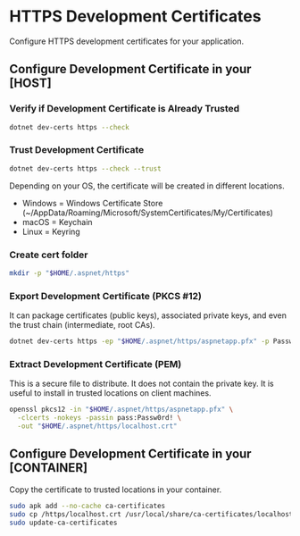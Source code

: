 # HTTPS Development Certificates
Configure HTTPS development certificates for your application.

## Configure Development Certificate in your [HOST]

### Verify if Development Certificate is Already Trusted
```bash
dotnet dev-certs https --check
```

### Trust Development Certificate
```bash
dotnet dev-certs https --check --trust
```

Depending on your OS, the certificate will be created in different locations.
- Windows = Windows Certificate Store (~/AppData/Roaming/Microsoft/SystemCertificates/My/Certificates)
- macOS = Keychain
- Linux = Keyring

### Create cert folder 
```bash
mkdir -p "$HOME/.aspnet/https"
```

### Export Development Certificate (PKCS #12)
It can package certificates (public keys), associated private keys, and even the trust chain (intermediate, root CAs).

```bash
dotnet dev-certs https -ep "$HOME/.aspnet/https/aspnetapp.pfx" -p Passw0rd!
```

### Extract Development Certificate (PEM)
This is a secure file to distribute. It does not contain the private key.
It is useful to install in trusted locations on client machines.

```bash
openssl pkcs12 -in "$HOME/.aspnet/https/aspnetapp.pfx" \
  -clcerts -nokeys -passin pass:Passw0rd! \
  -out "$HOME/.aspnet/https/localhost.crt"
```

## Configure Development Certificate in your [CONTAINER]

Copy the certificate to trusted locations in your container.

```bash
sudo apk add --no-cache ca-certificates
sudo cp /https/localhost.crt /usr/local/share/ca-certificates/localhost.crt
sudo update-ca-certificates
```